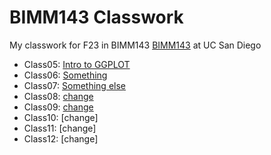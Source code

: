 # BIMM143 Classwork
My classwork for F23 in BIMM143 [BIMM143](https://bioboot.github.io/bimm143_F23/) at UC San Diego 

- Class05: [Intro to GGPLOT](https://github.com/helenakhalil/BIMM143_git.hub/blob/main/class05/class05.pdf)
- Class06: [Something](https://github.com/helenakhalil/BIMM143_git.hub/blob/main/class06/class06.pdf)   
- Class07: [Something else](https://github.com/helenakhalil/BIMM143_git.hub/blob/main/Class07/Class07.pdf)
- Class08: [change](https://github.com/helenakhalil/BIMM143_git.hub/blob/main/Class08/Class08.pdf)
- Class09: [change](https://github.com/helenakhalil/BIMM143_git.hub/blob/main/Class09/Class09.pdf)
- Class10: [change]
- Class11: [change]
- Class12: [change]   
